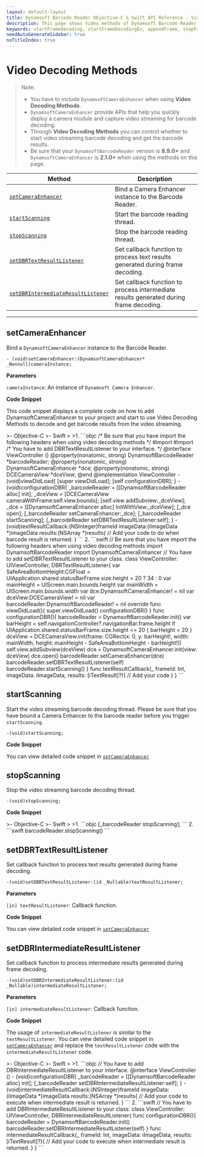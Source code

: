 ```yaml
---
layout: default-layout
title: Dynamsoft Barcode Reader Objective-C & Swift API Reference - Video Methods
description: This page shows Video methods of Dynamsoft Barcode Reader for iOS SDK.
keywords: startFrameDecoding, startFrameDecodingEx, appendFrame, stopFrameDecoding, getFrameDecodingParameters, setDBRErrorDelegate, setDBRTextResultDelegate, setDBRIntermediateResultDelegate, getLengthOfFrameQueue, video methods, api reference, objective-c, oc, swift
needAutoGenerateSidebar: true
noTitleIndex: true
---
```


# Video Decoding Methods

> Note:
>  
> - You have to include `DynamsoftCameraEnhancer` when using **Video Decoding Methods**.  
> - `DynamsoftCameraEnhancer` provide APIs that help you quickly deploy a camera module and capture video streaming for barcode decoding.  
> - Through **Video Decoding Methods** you can control whether to start video streaming barcode decoding and get the barcode results.  
> - Be sure that your `DynamsoftBarcodeReader` version is **8.9.0+** and `DynamsoftCameraEnhancer` is **2.1.0+** when using the methods on this page.

| Method               | Description |
|----------------------|-------------|
| [`setCameraEnhancer`](#setcameraenhancer) | Bind a Camera Enhancer instance to the Barcode Reader.  |
| [`startScanning`](#startscanning) | Start the barcode reading thread. |
| [`stopScanning`](#stopscanning) | Stop the barcode reading thread. |
| [`setDBRTextResultListener`](#setdbrtextresultlistener) | Set callback function to process text results generated during frame decoding. |
| [`setDBRIntermediateResultListener`](#setdbrintermediateresultlistener) | Set callback function to process intermediate results generated during frame decoding. |

---

## setCameraEnhancer

Bind a `DynamsoftCameraEnhancer` instance to the Barcode Reader.

```objc
- (void)setCameraEnhancer:(DynamsoftCameraEnhancer* _Nonnull)cameraInstance;
```

**Parameters**

`cameraInstance`: An instance of `Dynamsoft Camera Enhancer`.

**Code Snippet**

This code snippet displays a complete code on how to add DynamsoftCameraEnhancer to your project and start to use Video Decoding Methods to decode and get barcode results from the video streaming.

<div class="sample-code-prefix"></div>
>- Objective-C
>- Swift
>
>1. 
```objc
/* Be sure that you have import the following headers when using video decoding methods */
#import <DynamsoftBarcodeReader/DynamsoftBarcodeReader.h>
#import <DynamsoftCameraEnhancer/DynamsoftCameraEnhancer.h>
/* You have to add DBRTextResultListener to your interface. */
@interface ViewController ()<DBRTextResultListener>
@property(nonatomic, strong) DynamsoftBarcodeReader *barcodeReader;
@property(nonatomic, strong) DynamsoftCameraEnhancer *dce;
@property(nonatomic, strong) DCECameraView *dceView;
@end
@implementation ViewController
- (void)viewDidLoad{
   [super viewDidLoad];
   [self configurationDBR];
}
- (void)configurationDBR{
   _barcodeReader =  [[DynamsoftBarcodeReader alloc] init];
   _dceView = [DCECameraView cameraWithFrame:self.view.bounds];
   [self.view addSubview:_dceView];
   _dce = [[DynamsoftCameraEnhancer alloc] initWithView:_dceView];
   [_dce open];
   [_barcodeReader setCameraEnhancer:_dce];
   [_barcodeReader startScanning];
   [_barcodeReader setDBRTextResultListener:self];
}
- (void)textResultCallback:(NSInteger)frameId imageData:(iImageData *)imageData results:(NSArray<iTextResult *> *)results{
   // Add your code to do when barcode result is returned.
}
```
2. 
```swift
// Be sure that you have import the following headers when using video decoding methods
import DynamsoftBarcodeReader
import DynamsoftCameraEnhancer
// You have to add setDBRTextResultListener to your class.
class ViewController: UIViewController, DBRTextResultListener{
   var SafeAreaBottomHeight:CGFloat = UIApplication.shared.statusBarFrame.size.height > 20 ? 34 : 0
   var mainHeight = UIScreen.main.bounds.height
   var mainWidth = UIScreen.main.bounds.width
   var dce:DynamsoftCameraEnhancer! = nil
   var dceView:DCECameraView! = nil
   var barcodeReader:DynamsoftBarcodeReader! = nil
   override func viewDidLoad(){
          super.viewDidLoad()
          configurationDBR()
   }
   func configurationDBR(){
          barcodeReader = DynamsoftBarcodeReader.init()
          var barHeight = self.navigationController?.navigationBar.frame.height
          if UIApplication.shared.statusBarFrame.size.height <= 20 {
             barHeight = 20
          }
          dceView = DCECameraView.init(frame: CGRect(x: 0, y: barHeight!, width: mainWidth, height: mainHeight - SafeAreaBottomHeight - barHeight!))
          self.view.addSubview(dceView)
          dce = DynamsoftCameraEnhancer.init(view: dceView)
          dce.open()
          barcodeReader.setCameraEnhancer(dce)
          barcodeReader.setDBRTextResultListener(self)
          barcodeReader.startScanning()
   }
   func textResultCallback(_ frameId: Int, imageData: iImageData, results: [iTextResult]?){
          // Add your code
   }
}
```

## startScanning

Start the video streaming barcode decoding thread. Please be sure that you have bound a Camera Enhancer to the barcode reader before you trigger `startScanning`.

```objc
-(void)startScanning;
```

**Code Snippet**

You can view detailed code snippet in [`setCameraEnhancer`](#setcameraenhancer)

## stopScanning

Stop the video streaming barcode decoding thread.

```objc
-(void)stopScanning;
```

**Code Snippet**

<div class="sample-code-prefix"></div>
>- Objective-C
>- Swift
>
>1. 
```objc
[_barcodeReader stopScanning];
```
2. 
```swift
barcodeReader.stopScanning()
```

## setDBRTextResultListener

Set callback function to process text results generated during frame decoding.

```objc
-(void)setDBRTextResultListener:(id _Nullable)textResultListener;
```

**Parameters**

`[in] textResultListener`: Callback function.

**Code Snippet**

You can view detailed code snippet in [`setCameraEnhancer`](#setcameraenhancer)

## setDBRIntermediateResultListener

Set callback function to process intermediate results generated during frame decoding.

```objc
-(void)setDBRIntermediateResultListener:(id _Nullable)intermediateResultListener;
```

**Parameters**

`[in] intermediateResultListener`: Callback function.

**Code Snippet**

The usage of `intermediateResultListener` is similar to the `textResultListener`. You can view detailed code snippet in [`setCameraEnhancer`](#setcameraenhancer) and replace the `textResultListener` code with the `intermediateResultListener` code.

<div class="sample-code-prefix"></div>
>- Objective-C
>- Swift
>
>1. 
```objc
// You have to add DBRIntermediateResultListener to your interface.
@interface ViewController ()<DBRIntermediateResultListener>
- (void)configurationDBR{
   _barcodeReader =  [[DynamsoftBarcodeReader alloc] init];
   [_barcodeReader setDBRIntermediateResultListener:self];
}
- (void)intermediateResultCallback:(NSInteger)frameId imageData:(iImageData *)imageData results:(NSArray<iTextResult *> *)results{
   // Add your code to execute when intermediate result is returned.
}
```
2. 
```swift
// You have to add DBRIntermediateResultListener to your class.
class ViewController: UIViewController, DBRIntermediateResultListener{
   func configurationDBR(){
          barcodeReader = DynamsoftBarcodeReader.init()
          barcodeReader.setDBRIntermediateResultListener(self)
   }
   func intermediateResultCallback(_ frameId: Int, imageData: iImageData, results: [iTextResult]?){
          // Add your code to execute when intermediate result is returned.
   }
}
```
